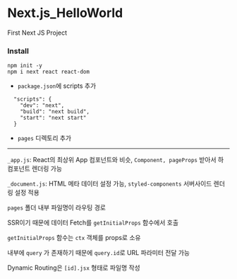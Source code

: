 # Next.js_HelloWorld

First Next JS Project

### Install

```
npm init -y
npm i next react react-dom
```

- `package.json`에 scripts 추가

```
  "scripts": {
    "dev": "next",
    "build": "next build",
    "start": "next start"
  }
```

- `pages` 디렉토리 추가

---

`_app.js`: React의 최상위 App 컴포넌트와 비슷, `Component, pageProps` 받아서 하 컴포넌트 렌더링 가능

`_document.js`: HTML 메타 데이터 설정 가능, `styled-components` 서버사이드 렌더링 설정 적용


`pages` 폴더 내부 파일명이 라우팅 경로

SSR이기 때문에 데이터 Fetch를 `getInitialProps` 함수에서 호출

`getInitialProps` 함수는 `ctx` 객체를 props로 소유

내부에 `query` 가 존재하기 때문에 `query.id`로 URL 파라미터 전달 가능

Dynamic Routing은 `[id].jsx` 형태로 파일명 작성
